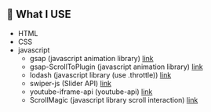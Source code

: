 ## 📖 What I USE 

- HTML 
- CSS 
- javascript 
  - gsap (javascript animation library) [link](https://greensock.com/docs/v3/GSAP)
  - gsap-ScrollToPlugin (javascript animation library) [link](https://greensock.com/docs/v3/GSAP)
  - lodash (javascript library (use .throttle)) [link](https://lodash.com/)
  - swiper-js (Slider API) [link](https://swiperjs.com/swiper-api)
  - youtube-iframe-api (youtube-api) [link](https://developers.google.com/youtube/iframe_api_reference?hl=ko)
  - ScrollMagic (javascript library scroll interaction) [link](https://scrollmagic.io/)

